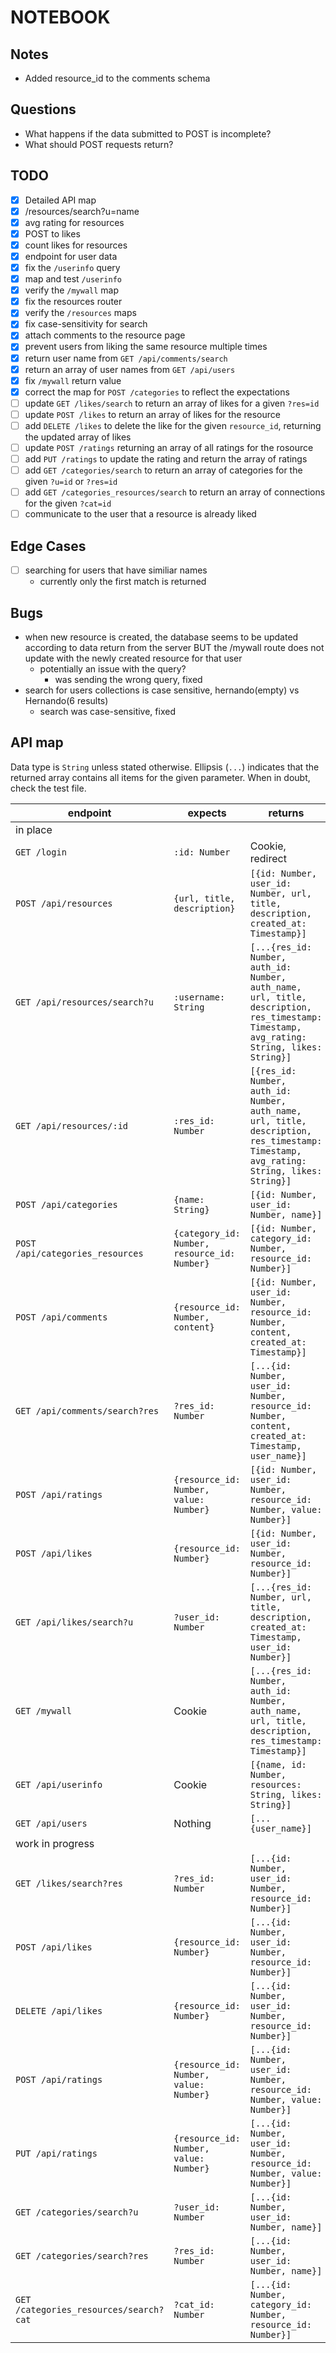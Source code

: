 # NOTEBOOK

## Notes

- Added resource_id to the comments schema

## Questions

- What happens if the data submitted to POST is incomplete?
- What should POST requests return?

## TODO

- [x] Detailed API map
- [x] /resources/search?u=name
- [x] avg rating for resources
- [x] POST to likes
- [x] count likes for resources
- [x] endpoint for user data
- [x] fix the `/userinfo` query
- [x] map and test `/userinfo`
- [x] verify the `/mywall` map
- [x] fix the resources router
- [x] verify the `/resources` maps
- [x] fix case-sensitivity for search
- [x] attach comments to the resource page
- [x] prevent users from liking the same resource multiple times
- [x] return user name from `GET /api/comments/search`
- [x] return an array of user names from `GET /api/users`
- [x] fix `/mywall` return value
- [x] correct the map for `POST /categories` to reflect the expectations
- [ ] update `GET /likes/search` to return an array of likes for a given `?res=id`
- [ ] update `POST /likes` to return an array of likes for the resource
- [ ] add `DELETE /likes` to delete the like for the given `resource_id`, returning the updated array of likes
- [ ] update `POST /ratings` returning an array of all ratings for the rosource
- [ ] add `PUT /ratings` to update the rating and return the array of ratings
- [ ] add `GET /categories/search` to return an array of categories for the given `?u=id` or `?res=id`
- [ ] add `GET /categories_resources/search` to return an array of connections for the given `?cat=id`
- [ ] communicate to the user that a resource is already liked

## Edge Cases

- [ ] searching for users that have similiar names
  - currently only the first match is returned

## Bugs

- when new resource is created, the database seems to be updated according to data return from the server BUT the /mywall route does not update with the newly created resource for that user
  - potentially an issue with the query?
    - was sending the wrong query, fixed
- search for users collections is case sensitive, hernando(empty) vs Hernando(6 results)
  - search was case-sensitive, fixed

## API map

Data type is `String` unless stated otherwise. Ellipsis (`...`) indicates that the returned array contains all items for the given parameter. When in doubt, check the test file.

| endpoint                               | expects                                      | returns                                                                                                                                   |
| -------------------------------------- | -------------------------------------------- | ----------------------------------------------------------------------------------------------------------------------------------------- |
| in place                               |
| `GET /login`                           | `:id: Number`                                | Cookie, redirect                                                                                                                          |
| `POST /api/resources`                  | `{url, title, description}`                  | `[{id: Number, user_id: Number, url, title, description, created_at: Timestamp}]`                                                         |
| `GET /api/resources/search?u`          | `:username: String`                          | `[...{res_id: Number, auth_id: Number, auth_name, url, title, description, res_timestamp: Timestamp, avg_rating: String, likes: String}]` |
| `GET /api/resources/:id`               | `:res_id: Number`                            | `[{res_id: Number, auth_id: Number, auth_name, url, title, description, res_timestamp: Timestamp, avg_rating: String, likes: String}]`    |
| `POST /api/categories`                 | `{name: String}`                             | `[{id: Number, user_id: Number, name}]`                                                                                                   |
| `POST /api/categories_resources`       | `{category_id: Number, resource_id: Number}` | `[{id: Number, category_id: Number, resource_id: Number}]`                                                                                |
| `POST /api/comments`                   | `{resource_id: Number, content}`             | `[{id: Number, user_id: Number, resource_id: Number, content, created_at: Timestamp}]`                                                    |
| `GET /api/comments/search?res`         | `?res_id: Number`                            | `[...{id: Number, user_id: Number, resource_id: Number, content, created_at: Timestamp, user_name}]`                                      |
| `POST /api/ratings`                    | `{resource_id: Number, value: Number}`       | `[{id: Number, user_id: Number, resource_id: Number, value: Number}]`                                                                     |
| `POST /api/likes`                      | `{resource_id: Number}`                      | `[{id: Number, user_id: Number, resource_id: Number}]`                                                                                    |
| `GET /api/likes/search?u`              | `?user_id: Number`                           | `[...{res_id: Number, url, title, description, created_at: Timestamp, user_id: Number}]`                                                  |
| `GET /mywall`                          | Cookie                                       | `[...{res_id: Number, auth_id: Number, auth_name, url, title, description, res_timestamp: Timestamp}]`                                    |
| `GET /api/userinfo`                    | Cookie                                       | `[{name, id: Number, resources: String, likes: String}]`                                                                                  |
| `GET /api/users`                       | Nothing                                      | `[...{user_name}]`                                                                                                                        |
| work in progress                       |
| `GET /likes/search?res`                | `?res_id: Number`                            | `[...{id: Number, user_id: Number, resource_id: Number}]`                                                                                 |
| `POST /api/likes`                      | `{resource_id: Number}`                      | `[...{id: Number, user_id: Number, resource_id: Number}]`                                                                                 |
| `DELETE /api/likes`                    | `{resource_id: Number}`                      | `[...{id: Number, user_id: Number, resource_id: Number}]`                                                                                 |
| `POST /api/ratings`                    | `{resource_id: Number, value: Number}`       | `[...{id: Number, user_id: Number, resource_id: Number, value: Number}]`                                                                  |
| `PUT /api/ratings`                     | `{resource_id: Number, value: Number}`       | `[...{id: Number, user_id: Number, resource_id: Number, value: Number}]`                                                                  |
| `GET /categories/search?u`             | `?user_id: Number`                           | `[...{id: Number, user_id: Number, name}]`                                                                                                |
| `GET /categories/search?res`           | `?res_id: Number`                            | `[...{id: Number, user_id: Number, name}]`                                                                                                |
| `GET /categories_resources/search?cat` | `?cat_id: Number`                            | `[...{id: Number, category_id: Number, resource_id: Number}]`                                                                             |
